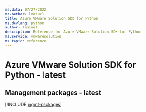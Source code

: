 ```yaml
---
ms.data: 07/27/2022
ms.author: lmazuel
title: Azure VMware Solution SDK for Python
ms.devlang: python
author: lmazuel
description: Reference for Azure VMware Solution SDK for Python
ms.service: vmwaresolution
ms.topic: reference
---
```

# Azure VMware Solution SDK for Python - latest

## Management packages - latest
[!INCLUDE [mgmt-packages](vmware-solution-mgmt-index.md)]